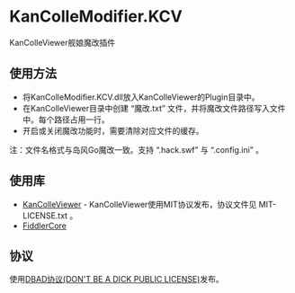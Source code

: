 KanColleModifier.KCV
====================
KanColleViewer舰娘魔改插件

使用方法
-------
* 将KanColleModifier.KCV.dll放入KanColleViewer的Plugin目录中。
* 在KanColleViewer目录中创建 “魔改.txt” 文件，并将魔改文件路径写入文件中。每个路径占用一行。
* 开启或关闭魔改功能时，需要清除对应文件的缓存。

注：文件名格式与岛风Go魔改一致。支持 “.hack.swf” 与 “.config.ini” 。

使用库
-----
* [KanColleViewer](http://grabacr.net/kancolleviewer) - KanColleViewer使用MIT协议发布，协议文件见 MIT-LICENSE.txt 。
* [FiddlerCore](http://www.telerik.com/fiddler/fiddlercore)

协议
---
使用[DBAD协议(DON'T BE A DICK PUBLIC LICENSE)](http://www.dbad-license.org/)发布。
